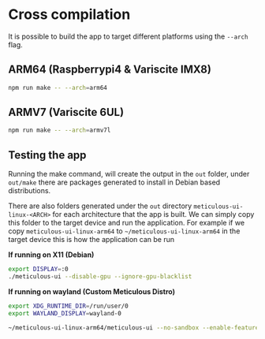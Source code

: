 # Cross compilation

It is possible to build the app to target different platforms using the `--arch` flag.

## ARM64 (Raspberrypi4 & Variscite IMX8)

```bash
npm run make -- --arch=arm64
```

## ARMV7 (Variscite 6UL)

```bash
npm run make -- --arch=armv7l
```

## Testing the app

Running the make command, will create the output in the `out` folder, under `out/make` there are packages generated to install in Debian based distributions.

There are also folders generated under the `out` directory `meticulous-ui-linux-<ARCH>` for each architecture that the app is built. We can simply copy this folder to the target device and run the application. For example if we copy `meticulous-ui-linux-arm64` to `~/meticulous-ui-linux-arm64` in the target device this is how the application can be run

**If running on X11 (Debian)**

```bash
export DISPLAY=:0
./meticulous-ui --disable-gpu --ignore-gpu-blacklist

```

**If running on wayland (Custom Meticulous Distro)**

```bash
export XDG_RUNTIME_DIR=/run/user/0
export WAYLAND_DISPLAY=wayland-0

~/meticulous-ui-linux-arm64/meticulous-ui --no-sandbox --enable-features=UseOzonePlatform --ozone-platform=wayland
```
